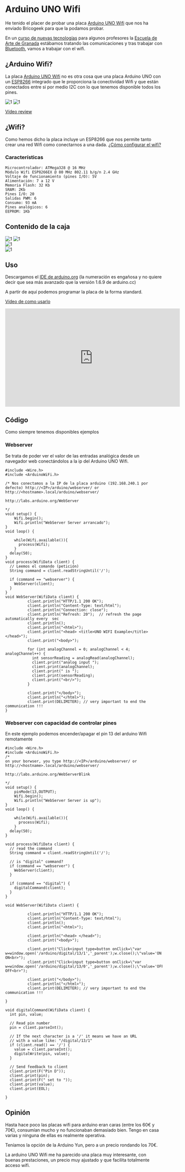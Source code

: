 # Arduino UNO Wifi

He tenido el placer de probar una placa [Arduino UNO Wifi](http://www.arduino.org/products/boards/arduino-uno-wifi) que nos ha enviado Bricogeek para que la podamos probar.


En un [curso de nuevas tecnologías](https://github.com/javacasm/EscuelaArte) para algunos profesores la [Escuela de Arte de Granada](http://www.escuelaartegranada.com/) estábamos tratando las comunicaciones y tras trabajar con [Bluetooth](https://github.com/javacasm/EscuelaArte/blob/master/bluetooth.md), vamos a trabajar con el wifi.

## ¿Arduino Wifi?

La placa [Arduino UNO Wifi](http://www.arduino.org/products/boards/arduino-uno-wifi) no es otra cosa que una placa Arduino UNO con un [ESP8266](http://www.esp8266.com/) integrado que le proporciona la conectividad Wifi y que están conectados entre si por medio I2C con lo que tenemos disponible todos  los pines.

![1](./images/ArduinoWifi_back.jpg)
![1](./images/ArduinoWifi_front.jpg)     

[Vídeo review]()

## ¿Wifi?

Como hemos dicho la placa incluye un ESP8266 que nos permite tanto crear una red Wifi como conectarnos a una dada. [¿Cómo configurar el wifi?](http://www.arduino.org/learning/getting-started/getting-started-with-arduino-uno-wifi)

### Características

    Microcontrolador: ATMega328 @ 16 MHz
    Módulo Wifi ESP8266EX @ 80 MHz 802.11 b/g/n 2.4 GHz
    Voltaje de funcionamiento (pines I/O): 5V
    Alimentación: 7 a 12 V
    Memoria Flash: 32 Kb
    SRAM: 2Kb
    Pines I/O: 20
    Salidas PWM: 6
    Consumo: 93 mA
    Pines analógicos: 6
    EEPROM: 1Kb


## Contenido de la caja

![1](./images/CajaArduinoWifi.jpg)
![1](./images/ArduinoWifi_base.jpg)  
![1](./images/CajaArduinoWifi_back.jpg)  
![1](./images/Contenido.jpg)

## Uso



Descargamos el [IDE de arduino.org](http://www.arduino.org/downloads) (la numeración es engañosa y no quiere decir que sea más avanzado que la versión 1.6.9 de arduino.cc)

A partir de aquí podemos programar la placa de la forma standard.

[Vídeo de como usarlo](https://youtu.be/Mp81ekoXV4Y)
<iframe width="560" height="315" src="https://www.youtube.com/embed/Mp81ekoXV4Y" frameborder="0" allowfullscreen></iframe>

## Código

Como siempre tenemos disponibles ejemplos

### Webserver

Se trata de poder ver el valor de las entradas analógica desde un navegador web conectándolos a la ip del Arduino UNO Wifi.

    #include <Wire.h>
    #include <ArduinoWiFi.h>

    /* Nos conectamos a la IP de la placa arduino (192.168.240.1 por defecto) http://<IP>/arduino/webserver/ or http://<hostname>.local/arduino/webserver/

    http://labs.arduino.org/WebServer

    */
    void setup() {
        Wifi.begin();
        Wifi.println("WebServer Server arrancado");
    }
    void loop() {

        while(Wifi.available()){
          process(Wifi);
        }
      delay(50);
    }
    void process(WifiData client) {
      // Leemos el comando (petición)
      String command = client.readStringUntil('/');

      if (command == "webserver") {
        WebServer(client);
      }
    }
    void WebServer(WifiData client) {
              client.println("HTTP/1.1 200 OK");
              client.println("Content-Type: text/html");
              client.println("Connection: close");  
              client.println("Refresh: 20");  // refresh the page automatically every  sec
              client.println();      
              client.println("<html>");
              client.println("<head> <title>UNO WIFI Example</title> </head>");
              client.print("<body>");

              for (int analogChannel = 0; analogChannel < 4; analogChannel++) {
                int sensorReading = analogRead(analogChannel);
                client.print("analog input ");
                client.print(analogChannel);
                client.print(" is ");
                client.print(sensorReading);
                client.print("<br/>");
              }

              client.print("</body>");
              client.println("</html>");
              client.print(DELIMITER); // very important to end the communication !!!          
    }

### Webserver con capacidad de controlar pines

En este ejemplo podemos encender/apagar el pin 13 del arduino Wifi remotamente

    #include <Wire.h>
    #include <ArduinoWiFi.h>
    /*
    on your borwser, you type http://<IP>/arduino/webserver/ or http://<hostname>.local/arduino/webserver/

    http://labs.arduino.org/WebServerBlink

    */
    void setup() {
        pinMode(13,OUTPUT);
        Wifi.begin();
        Wifi.println("WebServer Server is up");
    }
    void loop() {

        while(Wifi.available()){
          process(Wifi);
        }
      delay(50);
    }

    void process(WifiData client) {
      // read the command
      String command = client.readStringUntil('/');

      // is "digital" command?
      if (command == "webserver") {
        WebServer(client);
      }

      if (command == "digital") {
        digitalCommand(client);
      }
    }

    void WebServer(WifiData client) {

              client.println("HTTP/1.1 200 OK");
              client.println("Content-Type: text/html");
              client.println();
              client.println("<html>");

              client.println("<head> </head>");
              client.print("<body>");

              client.print("Click<input type=button onClick=\"var w=window.open('/arduino/digital/13/1','_parent');w.close();\"value='ON'>pin13 ON<br>");
              client.print("Click<input type=button onClick=\"var w=window.open('/arduino/digital/13/0','_parent');w.close();\"value='OFF'>pin13 OFF<br>");

              client.print("</body>");
              client.println("</html>");
              client.print(DELIMITER); // very important to end the communication !!!

    }

    void digitalCommand(WifiData client) {
      int pin, value;

      // Read pin number
      pin = client.parseInt();

      // If the next character is a '/' it means we have an URL
      // with a value like: "/digital/13/1"
      if (client.read() == '/') {
        value = client.parseInt();
        digitalWrite(pin, value);
      }

      // Send feedback to client
      client.print(F("Pin D"));
      client.print(pin);
      client.print(F(" set to "));
      client.print(value);
      client.print(EOL);

    }



## Opinión

Hasta hace poco las placas wifi para arduino eran caras (entre los 60€ y 70€), consumían mucho y no funcionaban demasiado bien. Tengo en casa varias y ninguna de ellas es realmente operativa.

Teníamos la opción de la Arduino Yun, pero a un precio rondando los 70€.

La arduino UNO Wifi me ha parecido una placa muy interesante, con buenas prestaciones, un precio muy ajustado y que facilita totalmente acceso wifi.

